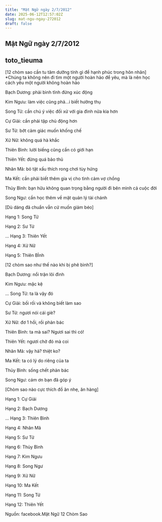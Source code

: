 ```yaml
---
title: "Mật Ngữ ngày 2/7/2012"
date: 2025-06-12T12:57:02Z
slug: mat-ngu-ngay-272012
draft: false
---
```


## Mật Ngữ ngày 2/7/2012

## toto_tieuma

[12 chòm sao cần tu tâm dưỡng tính gì để hạnh phúc trong hôn nhân]
*Chúng ta không nên đi tìm một người hoàn hảo để yêu, mà là nên học cách yêu một người không hoàn hảo

Bạch Dương: phải bình tĩnh đừng xúc động

Kim Ngưu: làm việc cũng phả...i biết hưởng thụ

Song Tử: cần chú ý việc đối xử với gia đình nửa kia hơn 

Cự Giải: cần phải tập chủ động hơn 

Sư Tử: bớt cảm giác muốn khống chế 

Xử Nữ: không quá hà khắc

Thiên Bình: lười biếng cũng cần có giới hạn

Thiên Yết: đừng quá bảo thủ 

Nhân Mã: bỏ tật xấu thích rong chơi tùy hứng

Ma Kết: cần phải biết thêm gia vị cho tình cảm vợ chồng

Thủy Bình: bạn hữu không quan trọng bằng người đi bên mình cả cuộc đời

Song Ngư: cần học thêm về mặt quản lý tài chánh
 
 
[Dù dáng đã chuẩn vẫn cứ muốn giảm béo]

Hạng 1: Song Tử

Hạng 2: Sư Tử

... Hạng 3: Thiên Yết

Hạng 4: Xử Nữ

Hạng 5: Thiên BÌnh

 
[12 chòm sao như thế nào khi bị phê bình?]

Bạch Dương: nổi trận lôi đình

Kim Ngưu: mặc kệ

... Song Tử: ta là vậy đó 

Cự Giải: bối rối và không biết làm sao

Sư Tử: ngươi nói cái giè?

Xử Nữ: đơ 1 hồi, rồi phản bác

Thiên Bình: ta mà sai? Ngươi sai thì có!

Thiên Yết: ngươi chờ đó mà coi

Nhân Mã: vậy hả? thiệt ko?

Ma Kết: ta có lý do riêng của ta

Thủy Bình: sống chết phản bác

Song Ngư: cám ơn bạn đã góp ý 
 
 
[Chòm sao nào cực thích đồ ăn nhẹ, ăn hàng]

Hạng 1: Cự Giải 

Hạng 2: Bạch Dương 

... Hạng 3: Thiên Bình

Hạng 4: Nhân Mã

Hạng 5: Sư Tử 

Hạng 6: Thủy Bình 

Hạng 7: Kim Ngưu 

Hạng 8: Song Ngư 

Hạng 9: Xử Nữ

Hạng 10: Ma Kết 

Hạng 11: Song Tử

Hạng 12: Thiên Yết
 

Nguồn: facebook.Mật Ngữ 12 Chòm Sao